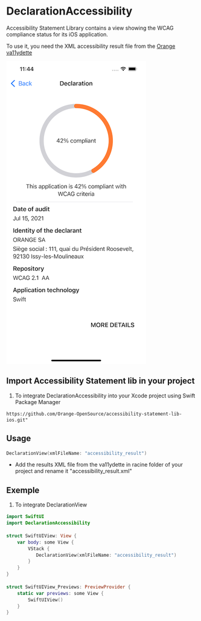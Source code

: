 # DeclarationAccessibility

Accessibility Statement Library contains a view showing the WCAG compliance status for its iOS application.

To use it, you need the XML accessibility result file from the [Orange va11ydette](https://la-va11ydette.orange.com/)

![Accessibility statement screen](preview_accessibility_statement.png)


Import Accessibility Statement lib in your project
------

1. To integrate DeclarationAccessibility into your Xcode project using Swift Package Manager

```
https://github.com/Orange-OpenSource/accessibility-statement-lib-ios.git"
```


Usage
-----
```swift
DeclarationView(xmlFileName: "accessibility_result")
```

* Add the results XML file from the va11ydette in racine folder of your project and rename it "accessibility_result.xml"


Exemple
-----

1. To integrate DeclarationView
```swift
import SwiftUI
import DeclarationAccessibility

struct SwiftUIView: View {
    var body: some View {
        VStack {
           DeclarationView(xmlFileName: "accessibility_result")
        }
    }
}

struct SwiftUIView_Previews: PreviewProvider {
    static var previews: some View {
        SwiftUIView()
    }
}
```


